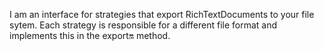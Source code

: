 I am an interface for strategies that export RichTextDocuments to your file sytem. Each strategy is responsible for a different file format and implements this in the export:on: method.
